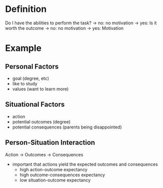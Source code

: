 # Definition
Do I have the abilities to perform the task?
-> no: no motivation
-> yes: 
	Is it worth the outcome
	-> no: no motivation
	-> yes: Motivation

# Example
## Personal Factors
- goal (degree, etc)
- like to study
- values (want to learn more)

## Situational Factors
- action
- potential outcomes (degree)
- potential consequences (parents being disappointed)

## Person-Situation Interaction
Action -> Outcomes -> Consequences

- important that actions yield the expected outcomes and consequences
	- high action-outcome expectancy
	- high outcome-consequences expectancy
	- low situation-outcome expectancy